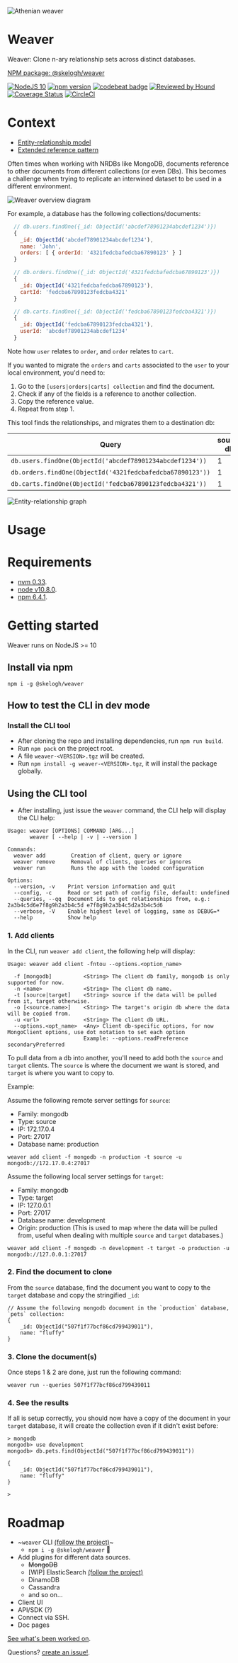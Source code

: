 ![Athenian weaver](https://github.com/SkeloGH/weaver/raw/develop/images/athenian-weaver.png?raw=true)


# Weaver

Weaver: Clone n-ary relationship sets across distinct databases.

[NPM package: @skelogh/weaver](https://www.npmjs.com/package/@skelogh/weaver)

[![NodeJS 10](https://img.shields.io/badge/node-0.10.x-brightgreen.svg)](https://nodejs.org/en/blog/release/v10.0.0/) [![npm version](https://badge.fury.io/js/%40skelogh%2Fweaver.svg)](https://badge.fury.io/js/%40skelogh%2Fweaver) [![codebeat badge](https://codebeat.co/badges/d6101e2d-7c26-4c19-a820-d90a96a5fd54)](https://codebeat.co/projects/github-com-skelogh-weaver-master) [![Reviewed by Hound](https://img.shields.io/badge/Reviewed_by-Hound-8E64B0.svg)](https://houndci.com) [![Coverage Status](https://coveralls.io/repos/github/SkeloGH/weaver/badge.svg?branch=develop)](https://coveralls.io/github/SkeloGH/weaver?branch=develop) [![CircleCI](https://circleci.com/gh/SkeloGH/weaver.svg?style=svg)](https://circleci.com/gh/SkeloGH/weaver)

# Context

- [Entity-relationship model](https://en.wikipedia.org/wiki/Entity%E2%80%93relationship_model)
- [Extended reference pattern](https://www.mongodb.com/blog/post/building-with-patterns-the-extended-reference-pattern)

Often times when working with NRDBs like MongoDB, documents reference to other documents from different collections (or even DBs). This becomes a challenge when trying to replicate an interwined dataset to be used in a different environment.

![Weaver overview diagram](https://github.com/SkeloGH/weaver/raw/develop/doc/img/overview.png?raw=true)

For example, a database has the following collections/documents:

```javascript
  // db.users.findOne({_id: ObjectId('abcdef78901234abcdef1234')})
  {
    _id: ObjectId('abcdef78901234abcdef1234'),
    name: 'John',
    orders: [ { orderId: '4321fedcbafedcba67890123' } ]
  }

  // db.orders.findOne({_id: ObjectId('4321fedcbafedcba67890123')})
  {
    _id: ObjectId('4321fedcbafedcba67890123'),
    cartId: 'fedcba67890123fedcba4321'
  }

  // db.carts.findOne({_id: ObjectId('fedcba67890123fedcba4321')})
  {
    _id: ObjectId('fedcba67890123fedcba4321'),
    userId: 'abcdef78901234abcdef1234'
  }
```

Note how `user` relates to `order`, and `order` relates to `cart`.

If you wanted to migrate the `orders` and `carts` associated to the `user` to your local environment, you'd need to:

1. Go to the `[users|orders|carts] collection` and find the document.
2. Check if any of the fields is a reference to another collection.
3. Copy the reference value.
4. Repeat from step 1.

This tool finds the relationships, and migrates them to a destination db:

| Query                                                    | source db   | target db   |
| -------------------------------------------------------- | ----------- | ----------- |
| `db.users.findOne(ObjectId('abcdef78901234abcdef1234'))` |      1      |      1      |
| `db.orders.findOne(ObjectId('4321fedcbafedcba67890123'))`|      1      |      1      |
| `db.carts.findOne(ObjectId('fedcba67890123fedcba4321'))` |      1      |      1      |


![Entity-relationship graph](https://github.com/SkeloGH/weaver/raw/develop/images/example_graph.png?raw=true)

# Usage

# Requirements

- [nvm 0.33](https://github.com/creationix/nvm/tree/v0.33.11).
- [node v10.8.0](https://nodejs.org/dist/v10.8.0/).
- [npm 6.4.1](https://www.npmjs.com/package/npm/v/6.4.1).

# Getting started

Weaver runs on NodeJS >= 10

## Install via npm

`npm i -g @skelogh/weaver`

## How to test the CLI in dev mode

### Install the CLI tool

- After cloning the repo and installing dependencies, run `npm run build`.
- Run `npm pack` on the project root.
- A file `weaver-<VERSION>.tgz` will be created.
- Run `npm install -g weaver-<VERSION>.tgz`, it will install the package globally.

## Using the CLI tool

- After installing, just issue the `weaver` command, the CLI help will display the CLI help:

```
Usage: weaver [OPTIONS] COMMAND [ARG...]
       weaver [ --help | -v | --version ]

Commands:
  weaver add        Creation of client, query or ignore
  weaver remove     Removal of clients, queries or ignores
  weaver run        Runs the app with the loaded configuration

Options:
  --version, -v    Print version information and quit
  --config, -c     Read or set path of config file, default: undefined
  --queries, --qq  Document ids to get relationships from, e.g.: 2a3b4c5d6e7f8g9h2a3b4c5d e7f8g9h2a3b4c5d2a3b4c5d6
  --verbose, -V    Enable highest level of logging, same as DEBUG=*
  --help           Show help
```

### 1. Add clients

In the CLI, run `weaver add client`, the following help will display:

```
Usage: weaver add client -fntou --options.<option_name>

  -f [mongodb]          <String> The client db family, mongodb is only supported for now.
  -n <name>             <String> The client db name.
  -t [source|target]    <String> source if the data will be pulled from it, target otherwise.
  -o [<source.name>]    <String> The target's origin db where the data will be copied from.
  -u <url>              <String> The client db URL.
  --options.<opt_name>  <Any> Client db-specific options, for now MongoClient options, use dot notation to set each option
                        Example: --options.readPreference secondaryPreferred
```

To pull data from a db into another, you'll need to add both the `source` and `target` clients. The `source` is where the document we want is stored, and `target` is where you want to copy to.

Example:

Assume the following remote server settings for `source`:
- Family: mongodb
- Type: source
- IP: 172.17.0.4
- Port: 27017
- Database name: production

```
weaver add client -f mongodb -n production -t source -u mongodb://172.17.0.4:27017
```

Assume the following local server settings for `target`:
- Family: mongodb
- Type: target
- IP: 127.0.0.1
- Port: 27017
- Database name: development
- Origin: production (This is used to map where the data will be pulled from, useful when dealing with multiple `source` and `target` databases.)

```
weaver add client -f mongodb -n development -t target -o production -u mongodb://127.0.0.1:27017
```


### 2. Find the document to clone

From the `source` database, find the document you want to copy to the `target` database and copy the stringified `_id`:

```
// Assume the following mongodb document in the `production` database, `pets` collection:
{
    _id: ObjectId("507f1f77bcf86cd799439011"),
    name: "fluffy"
}
```

### 3. Clone the document(s)

Once steps 1 & 2 are done, just run the following command:

```
weaver run --queries 507f1f77bcf86cd799439011
```



### 4. See the results

If all is setup correctly, you should now have a copy of the document in your `target` database, it will create the collection even if it didn't exist before:

```
> mongodb
mongodb> use development
mongodb> db.pets.find(ObjectId("507f1f77bcf86cd799439011"))

{
    _id: ObjectId("507f1f77bcf86cd799439011"),
    name: "fluffy"
}

>
```



# Roadmap

- ~`weaver` CLI [(follow the project)](https://github.com/SkeloGH/weaver/projects/2)~
  + `npm i -g @skelogh/weaver` :tada:
- Add plugins for different data sources.
  + ~~MongoDB~~
  + [WIP] ElasticSearch [(follow the project)](https://github.com/SkeloGH/weaver/projects/4)
  + DinamoDB
  + Cassandra
  + and so on...
- Client UI
- API/SDK (?)
- Connect via SSH.
- Doc pages

[See what's been worked on](https://github.com/SkeloGH/weaver/projects).

Questions? [create an issue!](https://github.com/SkeloGH/weaver/issues).

